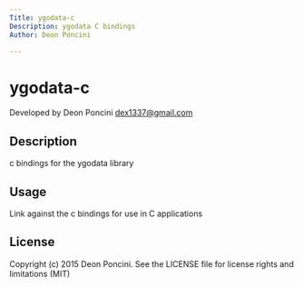 ```yaml
---
Title: ygodata-c
Description: ygodata C bindings
Author: Deon Poncini

---
```

ygodata-c
===============

Developed by Deon Poncini <dex1337@gmail.com>

Description
-----------
c bindings for the ygodata library

Usage
-----
Link against the c bindings for use in C applications

License
-------
Copyright (c) 2015 Deon Poncini.
See the LICENSE file for license rights and limitations (MIT)
